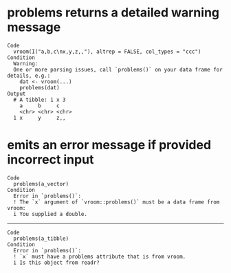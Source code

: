 # problems returns a detailed warning message

    Code
      vroom(I("a,b,c\nx,y,z,,"), altrep = FALSE, col_types = "ccc")
    Condition
      Warning:
      One or more parsing issues, call `problems()` on your data frame for details, e.g.:
        dat <- vroom(...)
        problems(dat)
    Output
      # A tibble: 1 x 3
        a     b     c    
        <chr> <chr> <chr>
      1 x     y     z,,  

# emits an error message if provided incorrect input

    Code
      problems(a_vector)
    Condition
      Error in `problems()`:
      ! The `x` argument of `vroom::problems()` must be a data frame from vroom:
      i You supplied a double.

---

    Code
      problems(a_tibble)
    Condition
      Error in `problems()`:
      ! `x` must have a problems attribute that is from vroom.
      i Is this object from readr?

